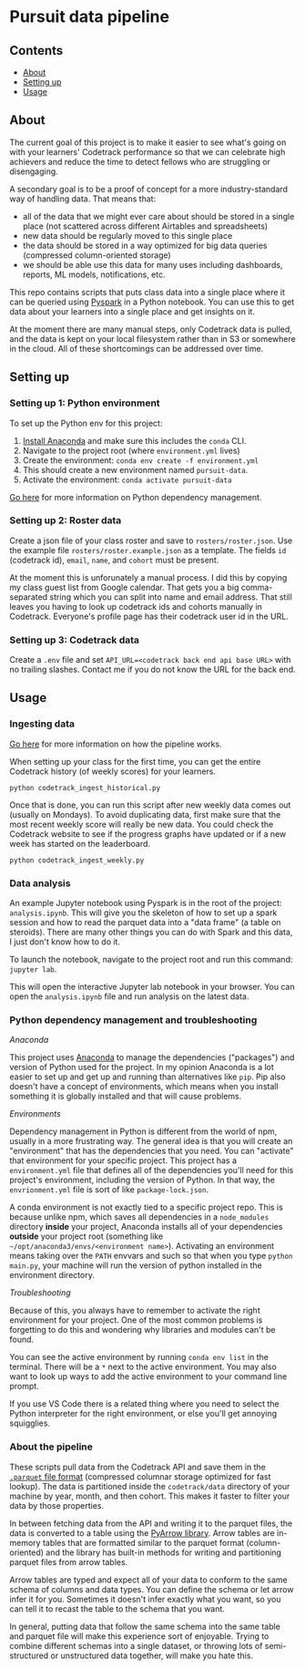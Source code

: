 # Pursuit data pipeline

## Contents

- [About](#about)
- [Setting up](#setup)
- [Usage](#usage)

## <a id="about"></a> About 
The current goal of this project is to make it easier to see what's going on with your learners' Codetrack performance so that we can celebrate high achievers and reduce the time to detect fellows who are struggling or disengaging.

A secondary goal is to be a proof of concept for a more industry-standard way of handling data. That means that:

- all of the data that we might ever care about should be stored in a single place (not scattered across different Airtables and spreadsheets) 
- new data should be regularly moved to this single place
- the data should be stored in a way optimized for big data queries (compressed column-oriented storage)
- we should be able use this data for many uses including dashboards, reports, ML models, notifications, etc.

This repo contains scripts that puts class data into a single place where it can be queried using [Pyspark](https://spark.apache.org/docs/latest/api/python/reference/index.html) in a Python notebook. You can use this to get data about your learners into a single place and get insights on it.

At the moment there are many manual steps, only Codetrack data is pulled, and the data is kept on your local filesystem rather than in S3 or somewhere in the cloud. All of these shortcomings can be addressed over time.


## <a id="setup"></a>Setting up

### Setting up 1: Python environment

To set up the Python env for this project:
1. [Install Anaconda](https://docs.anaconda.com/free/anaconda/install/) and make sure this includes the `conda` CLI.
1. Navigate to the project root (where `environment.yml` lives)
1. Create the environment: `conda env create -f environment.yml`
1. This should create a new environment named `pursuit-data`.
1. Activate the environment: `conda activate pursuit-data`

[Go here](#envs) for more information on Python dependency management.

### Setting up 2: Roster data
Create a json file of your class roster and save to `rosters/roster.json`. Use the example file `rosters/roster.example.json` as a template. The fields `id` (codetrack id), `email`, `name`, and `cohort` must be present.

At the moment this is unforunately a manual process. I did this by copying my class guest list from Google calendar. That gets you a big comma-separated string which you can split into name and email address. That still leaves you having to look up codetrack ids and cohorts manually in Codetrack. Everyone's profile page has their codetrack user id in the URL.

### Setting up 3: Codetrack data
Create a `.env` file and set `API_URL=<codetrack back end api base URL>` with no trailing slashes. Contact me if you do not know the URL for the back end.

## <a id="usage"></a> Usage

### Ingesting data
[Go here](#pipeline) for more information on how the pipeline works.

When setting up your class for the first time, you can get the entire Codetrack history (of weekly scores) for your learners.
```
python codetrack_ingest_historical.py
```
Once that is done, you can run this script after new weekly data comes out (usually on Mondays). To avoid duplicating data, first make sure that the most recent weekly score will really be new data. You could check the Codetrack website to see if the progress graphs have updated or if a new week has started on the leaderboard.
```
python codetrack_ingest_weekly.py
```

### Data analysis
An example Jupyter notebook using Pyspark is in the root of the project: `analysis.ipynb`. This will give you the skeleton of how to set up a spark session and how to read the parquet data into a "data frame" (a table on steroids). There are many other things you can do with Spark and this data, I just don't know how to do it.

To launch the notebook, navigate to the project root and run this command: `jupyter lab`.

This will open the interactive Jupyter lab notebook in your browser. You can open the `analysis.ipynb` file and run analysis on the latest data.


### <a id="envs"></a> Python dependency management and troubleshooting

_Anaconda_

This project uses [Anaconda](https://docs.anaconda.com/free/anaconda/install/) to manage the dependencies ("packages") and version of Python used for the project. In my opinion Anaconda is a lot easier to set up and get up and running than alternatives like `pip`. Pip also doesn't have a concept of environments, which means when you install something it is globally installed and that will cause problems.

_Environments_

Dependency management in Python is different from the world of npm, usually in a more frustrating way. The general idea is that you will create an "environment" that has the dependencies that you need. You can "activate" that environment for your specific project. This project has a `environment.yml` file that defines all of the dependencies you'll need for this project's environment, including the version of Python. In that way, the `envrionment.yml` file is sort of like `package-lock.json`.

A conda environment is not exactly tied to a specific project repo. This is because unlike npm, which saves all dependencies in a `node_modules` directory **inside** your project, Anaconda installs all of your dependencies **outside** your project root (something like `~/opt/anaconda3/envs/<environment name>`). Activating an environment means taking over the `PATH` envvars and such so that when you type `python main.py`, your machine will run the version of python installed in the environment directory.

_Troubleshooting_

Because of this, you always have to remember to activate the right environment for your project. One of the most common problems is forgetting to do this and wondering why libraries and modules can't be found.

You can see the active environment by running `conda env list` in the terminal. There will be a `*` next to the active environment. You may also want to look up ways to add the active environment to your command line prompt.

If you use VS Code there is a related thing where you need to select the Python interpreter for the right environment, or else you'll get annoying squigglies.

### <a id="pipeline"></a> About the pipeline
These scripts pull data from the Codetrack API and save them in the [`.parquet` file format](https://parquet.apache.org/) (compressed columnar storage optimized for fast lookup). The data is partitioned inside the `codetrack/data` directory of your machine by year, month, and then cohort. This makes it faster to filter your data by those properties.

In between fetching data from the API and writing it to the parquet files, the data is converted to a table using the [PyArrow library](https://arrow.apache.org/docs/15.0/python/). Arrow tables are in-memory tables that are formatted similar to the parquet format (column-oriented) and the library has built-in methods for writing and partitioning parquet files from arrow tables.

Arrow tables are typed and expect all of your data to conform to the same schema of columns and data types. You can define the schema or let arrow infer it for you. Sometimes it doesn't infer exactly what you want, so you can tell it to recast the table to the schema that you want.

In general, putting data that follow the same schema into the same table and parquet file will make this experience sort of enjoyable. Trying to combine different schemas into a single dataset, or throwing lots of semi-structured or unstructured data together, will make you hate this.
